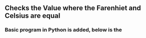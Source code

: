 ## Checks the Value where the Farenhiet and Celsius are equal

### Basic program in Python is added, below is the 





